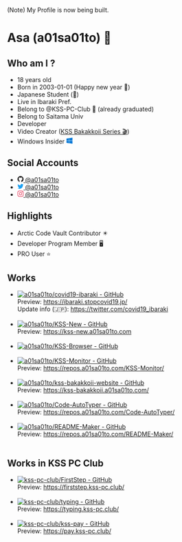 (Note) My Profile is now being built.

# Asa (a01sa01to) :wave:

## Who am I ?
 - 18 years old
 - Born in 2003-01-01 (Happy new year :tada:)
 - Japanese Student (:japan:)
 - Live in Ibaraki Pref.
 - Belong to @KSS-PC-Club :school: (already graduated)
 - Belong to Saitama Univ
 - Developer
 - Video Creator ([KSS Bakakkoii Series :clapper:](https://kss-bakakkoii.a01sa01to.com))
 - Windows Insider <img src="https://raw.githubusercontent.com/a01sa01to/a01sa01to/master/img/windows.svg" alt="Windows" height="14">

## Social Accounts

 - <a href="https://github.com/a01sa01to/"><img src="https://raw.githubusercontent.com/a01sa01to/a01sa01to/master/img/github.svg" alt="GitHub" height="14"> @a01sa01to</a>
 - <a href="https://twitter.com/a01sa01to/" target="_blank"><img src="https://raw.githubusercontent.com/a01sa01to/a01sa01to/master/img/twitter.svg" alt="Twitter" height="14"> @a01sa01to</a>
 - <a href="https://www.instagram.com/a01sa01to/" target="_blank"><img src="https://raw.githubusercontent.com/a01sa01to/a01sa01to/master/img/instagram.svg" alt="Instagram" height="14"> @a01sa01to</a>

## Highlights
 - Arctic Code Vault Contributor :eight_pointed_black_star:
 - Developer Program Member :desktop_computer:
 - PRO User :star:

## Works

 - [![a01sa01to/covid19-ibaraki - GitHub](https://gh-card.dev/repos/a01sa01to/covid19-ibaraki.svg)](https://github.com/a01sa01to/covid19-ibaraki)<br>Preview: https://ibaraki.stopcovid19.jp/<br>Update info (:jp:): https://twitter.com/covid19_ibaraki<br><br>
 - [![a01sa01to/KSS-New - GitHub](https://gh-card.dev/repos/a01sa01to/KSS-New.svg)](https://github.com/a01sa01to/KSS-New)<br>Preview: https://kss-new.a01sa01to.com<br><br>
 - [![a01sa01to/KSS-Browser - GitHub](https://gh-card.dev/repos/a01sa01to/KSS-Browser.svg)](https://github.com/a01sa01to/KSS-Browser)<br><br>
 - [![a01sa01to/KSS-Monitor - GitHub](https://gh-card.dev/repos/a01sa01to/KSS-Monitor.svg)](https://github.com/a01sa01to/KSS-Monitor)<br>Preview: https://repos.a01sa01to.com/KSS-Monitor/<br><br>
 - [![a01sa01to/kss-bakakkoii-website - GitHub](https://gh-card.dev/repos/a01sa01to/kss-bakakkoii-website.svg)](https://github.com/a01sa01to/kss-bakakkoii-website)<br>Preview: https://kss-bakakkoii.a01sa01to.com/<br><br>
 - [![a01sa01to/Code-AutoTyper - GitHub](https://gh-card.dev/repos/a01sa01to/Code-AutoTyper.svg)](https://github.com/a01sa01to/Code-AutoTyper)<br>Preview: https://repos.a01sa01to.com/Code-AutoTyper/<br><br>
 - [![a01sa01to/README-Maker - GitHub](https://gh-card.dev/repos/a01sa01to/README-Maker.svg)](https://github.com/a01sa01to/README-Maker)<br>Preview: https://repos.a01sa01to.com/README-Maker/<br><br>

## Works in KSS PC Club

 - [![kss-pc-club/FirstStep - GitHub](https://gh-card.dev/repos/kss-pc-club/FirstStep.svg)](https://github.com/kss-pc-club/FirstStep)<br>Preview: https://firststep.kss-pc.club/<br><br>
 - [![kss-pc-club/typing - GitHub](https://gh-card.dev/repos/kss-pc-club/typing.svg)](https://github.com/kss-pc-club/typing)<br>Preview: https://typing.kss-pc.club/<br><br>
 - [![kss-pc-club/kss-pay - GitHub](https://gh-card.dev/repos/kss-pc-club/kss-pay.svg)](https://github.com/kss-pc-club/kss-pay)<br>Preview: https://pay.kss-pc.club/<br><br>
